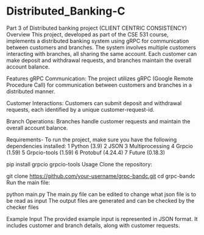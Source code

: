 # Distributed_Banking-C
Part 3 of Distributed banking project  (CLIENT CENTRIC CONSISTENCY)
Overview
This project, developed as part of the CSE 531 course, implements a distributed banking system using gRPC for communication between customers and branches. The system involves multiple customers interacting with branches, all sharing the same account. Each customer can make deposit and withdrawal requests, and branches maintain the overall account balance.

Features
gRPC Communication: The project utilizes gRPC (Google Remote Procedure Call) for communication between customers and branches in a distributed manner.

Customer Interactions: Customers can submit deposit and withdrawal requests, each identified by a unique customer-request-id.

Branch Operations: Branches handle customer requests and maintain the overall account balance.

Requirements- 
To run the project, make sure you have the following dependencies installed:
1 Python (3.9)
2 JSON
3 Multiprocessing
4 Grpcio (1.59)
5 Grpcio-tools (1.59)
6 Protobuf (4.24.4)
7 Future (0.18.3)

pip install grpcio grpcio-tools
Usage
Clone the repository:

git clone https://github.com/your-username/grpc-bandc.git
cd grpc-bandc
Run the main file:

python main.py
The main.py file can be edited to change what json file is to be read as input The output files are generated and can be checked by the checker files

Example Input
The provided example input is represented in JSON format. It includes customer and branch details, along with customer requests.
